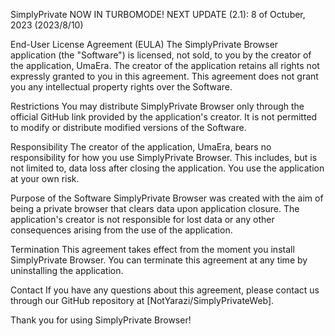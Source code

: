 SimplyPrivate
NOW IN TURBOMODE!
NEXT UPDATE (2.1): 8 of Octuber, 2023 (2023/8/10)

End-User License Agreement (EULA)
The SimplyPrivate Browser application (the "Software") is licensed, not sold, to you by the creator of the application, UmaEra. The creator of the application retains all rights not expressly granted to you in this agreement. This agreement does not grant you any intellectual property rights over the Software.

Restrictions
You may distribute SimplyPrivate Browser only through the official GitHub link provided by the application's creator. It is not permitted to modify or distribute modified versions of the Software.

Responsibility
The creator of the application, UmaEra, bears no responsibility for how you use SimplyPrivate Browser. This includes, but is not limited to, data loss after closing the application. You use the application at your own risk.

Purpose of the Software
SimplyPrivate Browser was created with the aim of being a private browser that clears data upon application closure. The application's creator is not responsible for lost data or any other consequences arising from the use of the application.

Termination
This agreement takes effect from the moment you install SimplyPrivate Browser. You can terminate this agreement at any time by uninstalling the application.

Contact
If you have any questions about this agreement, please contact us through our GitHub repository at [NotYarazi/SimplyPrivateWeb].

Thank you for using SimplyPrivate Browser!
